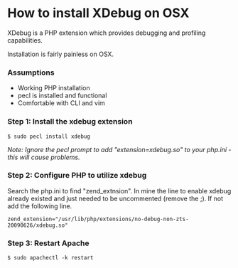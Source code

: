 # How to install XDebug on OSX

XDebug is a PHP extension which provides debugging and profiling capabilities.

Installation is fairly painless on OSX.

### Assumptions

* Working PHP installation
* pecl is installed and functional
* Comfortable with CLI and vim

### Step 1:  Install the xdebug extension

    $ sudo pecl install xdebug
    
*Note: Ignore the pecl prompt to add "extension=xdebug.so" to your php.ini - this will cause problems.*

### Step 2:  Configure PHP to utilize xdebug

Search the php.ini to find "zend_extnsion".  In mine the line to enable xdebug already existed and just needed to be uncommented (remove the ;).  If not add the following line.

    zend_extension="/usr/lib/php/extensions/no-debug-non-zts-20090626/xdebug.so"

### Step 3:  Restart Apache

    $ sudo apachectl -k restart